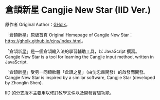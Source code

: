 # 倉頡新星 Cangjie New Star (IID Ver.)

原作者 Original Author：[GHolk](https://github.com/GHolk)。

「倉頡新星」原版首頁 Original Homepage of Cangjie New Star：<https://gholk.github.io/cjns/index.html>。

「倉頡新星」是一個倉頡輸入法的學習輔助工具，以 JavaScript 撰寫。\
Cangjie New Star is a tool for learning the Cangjie input method, written in JavaScript.

「倉頡新星」受另一同類軟體「倉頡之星」（由沈忠霖開發）的啟發而開發。\
Cangjie New Star is inspired by a similar software, Cangjie Star (developed by Zhonglin Shen).

IID 的分支版本主要用以修訂敎學文件以及開發實驗功能。
